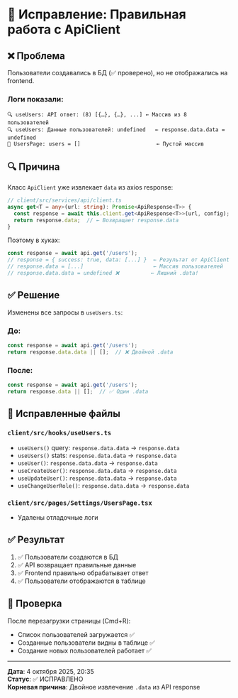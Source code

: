# 🎯 Исправление: Правильная работа с ApiClient

## ❌ Проблема

Пользователи создавались в БД (✅ проверено), но не отображались на frontend.

### Логи показали:
```
🔍 useUsers: API ответ: (8) [{…}, {…}, ...] ← Массив из 8 пользователей
🔍 useUsers: Данные пользователей: undefined   ← response.data.data = undefined
🎯 UsersPage: users = []                        ← Пустой массив
```

## 🔍 Причина

Класс `ApiClient` уже извлекает `data` из axios response:

```typescript
// client/src/services/api/client.ts
async get<T = any>(url: string): Promise<ApiResponse<T>> {
  const response = await this.client.get<ApiResponse<T>>(url, config);
  return response.data;  // ← Возвращает response.data
}
```

Поэтому в хуках:
```typescript
const response = await api.get('/users');
// response = { success: true, data: [...] }  ← Результат от ApiClient
// response.data = [...]                      ← Массив пользователей
// response.data.data = undefined ❌          ← Лишний .data!
```

## ✅ Решение

Изменены все запросы в `useUsers.ts`:

### До:
```typescript
const response = await api.get('/users');
return response.data.data || [];  // ❌ Двойной .data
```

### После:
```typescript
const response = await api.get('/users');
return response.data || [];  // ✅ Один .data
```

## 📝 Исправленные файлы

### `client/src/hooks/useUsers.ts`
- `useUsers()` query: `response.data.data` → `response.data`
- `useUsers()` stats: `response.data.data` → `response.data`
- `useUser()`: `response.data.data` → `response.data`
- `useCreateUser()`: `response.data.data` → `response.data`
- `useUpdateUser()`: `response.data.data` → `response.data`
- `useChangeUserRole()`: `response.data.data` → `response.data`

### `client/src/pages/Settings/UsersPage.tsx`
- Удалены отладочные логи

## ✅ Результат

1. ✅ Пользователи создаются в БД
2. ✅ API возвращает правильные данные
3. ✅ Frontend правильно обрабатывает ответ
4. ✅ Пользователи отображаются в таблице

## 🚀 Проверка

После перезагрузки страницы (Cmd+R):
- Список пользователей загружается ✅
- Созданные пользователи видны в таблице ✅
- Создание новых пользователей работает ✅

---

**Дата**: 4 октября 2025, 20:35  
**Статус**: ✅ ИСПРАВЛЕНО  
**Корневая причина**: Двойное извлечение `.data` из API response
